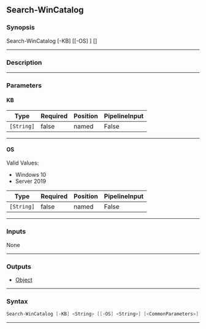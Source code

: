 Search-WinCatalog
-----------------
### Synopsis
Search-WinCatalog [-KB] <string> [[-OS] <string>] [<CommonParameters>]

---
### Description



---
### Parameters
#### **KB**





|Type      |Required|Position|PipelineInput|
|----------|--------|--------|-------------|
|`[String]`|false   |named   |False        |



---
#### **OS**


Valid Values:

* Windows 10
* Server 2019






|Type      |Required|Position|PipelineInput|
|----------|--------|--------|-------------|
|`[String]`|false   |named   |False        |



---
### Inputs
None

---
### Outputs
* [Object](https://learn.microsoft.com/en-us/dotnet/api/System.Object)




---
### Syntax
```PowerShell
Search-WinCatalog [-KB] <String> [[-OS] <String>] [<CommonParameters>]
```
---
